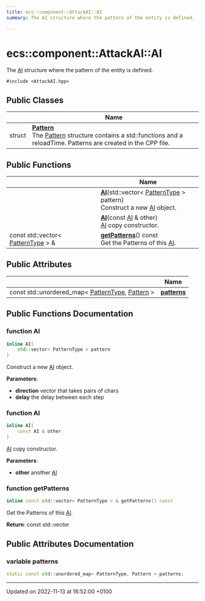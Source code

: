 ```yaml
---
title: ecs::component::AttackAI::AI
summary: The AI structure where the pattern of the entity is defined. 

---
```


# ecs::component::AttackAI::AI



The [AI]() structure where the pattern of the entity is defined. 


`#include <AttackAI.hpp>`

## Public Classes

|                | Name           |
| -------------- | -------------- |
| struct | **[Pattern](Classes/structecs_1_1component_1_1_attack_a_i_1_1_a_i_1_1_pattern.md)** <br>The [Pattern]() structure contains a std::functions and a reloadTime. Patterns are created in the CPP file.  |

## Public Functions

|                | Name           |
| -------------- | -------------- |
| | **[AI](Classes/structecs_1_1component_1_1_attack_a_i_1_1_a_i.md#function-ai)**(std::vector< [PatternType](Classes/structecs_1_1component_1_1_attack_a_i.md#enum-patterntype) > pattern)<br>Construct a new [AI](Classes/structecs_1_1component_1_1_attack_a_i_1_1_a_i.md) object.  |
| | **[AI](Classes/structecs_1_1component_1_1_attack_a_i_1_1_a_i.md#function-ai)**(const [AI](Classes/structecs_1_1component_1_1_attack_a_i_1_1_a_i.md) & other)<br>[AI](Classes/structecs_1_1component_1_1_attack_a_i_1_1_a_i.md) copy constructor.  |
| const std::vector< [PatternType](Classes/structecs_1_1component_1_1_attack_a_i.md#enum-patterntype) > & | **[getPatterns](Classes/structecs_1_1component_1_1_attack_a_i_1_1_a_i.md#function-getpatterns)**() const<br>Get the Patterns of this [AI](Classes/structecs_1_1component_1_1_attack_a_i_1_1_a_i.md).  |

## Public Attributes

|                | Name           |
| -------------- | -------------- |
| const std::unordered_map< [PatternType](Classes/structecs_1_1component_1_1_attack_a_i.md#enum-patterntype), [Pattern](Classes/structecs_1_1component_1_1_attack_a_i_1_1_a_i_1_1_pattern.md) > | **[patterns](Classes/structecs_1_1component_1_1_attack_a_i_1_1_a_i.md#variable-patterns)**  |

## Public Functions Documentation

### function AI

```cpp
inline AI(
    std::vector< PatternType > pattern
)
```

Construct a new [AI](Classes/structecs_1_1component_1_1_attack_a_i_1_1_a_i.md) object. 

**Parameters**: 

  * **direction** vector that takes pairs of chars 
  * **delay** the delay between each step 


### function AI

```cpp
inline AI(
    const AI & other
)
```

[AI](Classes/structecs_1_1component_1_1_attack_a_i_1_1_a_i.md) copy constructor. 

**Parameters**: 

  * **other** another [AI](Classes/structecs_1_1component_1_1_attack_a_i_1_1_a_i.md)


### function getPatterns

```cpp
inline const std::vector< PatternType > & getPatterns() const
```

Get the Patterns of this [AI](Classes/structecs_1_1component_1_1_attack_a_i_1_1_a_i.md). 

**Return**: const std::vector<PatternType> 

## Public Attributes Documentation

### variable patterns

```cpp
static const std::unordered_map< PatternType, Pattern > patterns;
```


-------------------------------

Updated on 2022-11-13 at 16:52:00 +0100